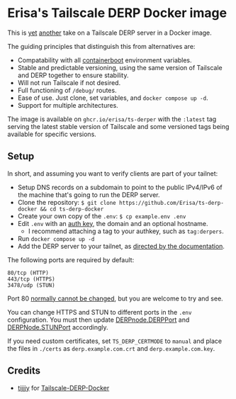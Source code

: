 # Erisa's Tailscale DERP Docker image

This is [yet](https://github.com/tijjjy/Tailscale-DERP-Docker) [another](https://github.com/fredliang44/derper-docker) take on a Tailscale DERP server in a Docker image.

The guiding principles that distinguish this from alternatives are:

- Compatability with all [containerboot](https://pkg.go.dev/tailscale.com/cmd/containerboot) environment variables.
- Stable and predictable versioning, using the same version of Tailscale and DERP together to ensure stability. 
- Will not run Tailscale if not desired.
- Full functioning of `/debug/` routes.
- Ease of use. Just clone, set variables, and `docker compose up -d`.
- Support for multiple architectures.

The image is available on `ghcr.io/erisa/ts-derper` with the `:latest` tag serving the latest stable version of Tailscale and some versioned tags being available for specific versions.

## Setup

In short, and assuming you want to verify clients are part of your tailnet:

- Setup DNS records on a subdomain to point to the public IPv4/IPv6 of the machine that's going to run the DERP server. 
- Clone the repository: `$ git clone https://github.com/Erisa/ts-derp-docker && cd ts-derp-docker`
- Create your own copy of the `.env`: `$ cp example.env .env`
- Edit `.env` with an [auth key](https://login.tailscale.com/admin/settings/keys), the domain and an optional hostname.
	- I recommend attaching a tag to your authkey, such as `tag:derpers`.
- Run `docker compose up -d`
- Add the DERP server to your tailnet, as [directed by the documentation](https://tailscale.com/kb/1118/custom-derp-servers#step-2-adding-derp-servers-to-your-tailnet).

The following ports are required by default:

```
80/tcp (HTTP)
443/tcp (HTTPS)
3478/udp (STUN)
```

Port 80 [normally cannot be changed](https://tailscale.com/kb/1118/custom-derp-servers#required-ports), but you are welcome to try and see.

You can change HTTPS and STUN to different ports in the `.env` configuration. You must then update [DERPnode.DERPPort](https://pkg.go.dev/tailscale.com/tailcfg#DERPNode.DERPPort) and [DERPNode.STUNPort](https://pkg.go.dev/tailscale.com/tailcfg#DERPNode.STUNPort) accordingly.

If you need custom certificates, set `TS_DERP_CERTMODE` to `manual` and place the files in `./certs` as `derp.example.com.crt` and `derp.example.com.key`.

## Credits

- [tijjjy](https://github.com/tijjjy) for [Tailscale-DERP-Docker](https://github.com/tijjjy/Tailscale-DERP-Docker)
